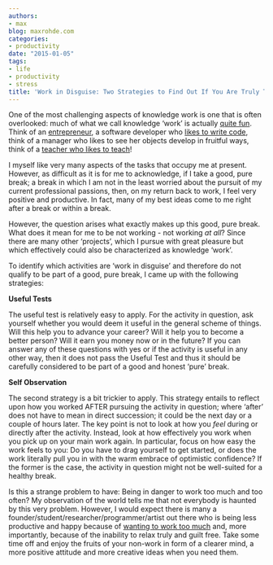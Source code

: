 ```yaml
---
authors:
- max
blog: maxrohde.com
categories:
- productivity
date: "2015-01-05"
tags:
- life
- productivity
- stress
title: 'Work in Disguise: Two Strategies to Find Out If You Are Truly Taking a Break'
---
```


One of the most challenging aspects of knowledge work is one that is often overlooked: much of what we call knowledge ‘work’ is actually [quite fun](http://hrdictionaryblog.com/2013/11/22/fun-at-work-what-it-means-to-millennials/). Think of an [entrepreneur](https://enterpriseessentials.wordpress.com/2013/12/23/life-work-and-fun-career-coaching-with-a-twist/), a software developer who [likes to write code](http://mariannetwork2015.wordpress.com/2014/11/30/another-one-bytes-the-dust-student-finds-passion-for-programming/), think of a manager who likes to see her objects develop in fruitful ways, think of a [teacher who likes to teach](http://floatingindreams.com/2011/09/22/why-teaching-is-fun/)!

I myself like very many aspects of the tasks that occupy me at present. However, as difficult as it is for me to acknowledge, if I take a good, pure break; a break in which I am not in the least worried about the pursuit of my current professional passions, then, on my return back to work, I feel very positive and productive. In fact, many of my best ideas come to me right after a break or within a break.

However, the question arises what exactly makes up this good, pure break. What does it mean for me to be not working - not working _at all_? Since there are many other ‘projects’, which I pursue with great pleasure but which effectively could also be characterized as knowledge ‘work’.

To identify which activities are ‘work in disguise’ and therefore do not qualify to be part of a good, pure break, I came up with the following strategies:

**Useful Tests**

The useful test is relatively easy to apply. For the activity in question, ask yourself whether you would deem it useful in the general scheme of things. Will this help you to advance your career? Will it help you to become a better person? Will it earn you money now or in the future? If you can answer any of these questions with yes or if the activity is useful in any other way, then it does not pass the Useful Test and thus it should be carefully considered to be part of a good and honest ‘pure’ break.

**Self Observation**

The second strategy is a bit trickier to apply. This strategy entails to reflect upon how you worked AFTER pursuing the activity in question; where ‘after’ does not have to mean in direct succession; it could be the next day or a couple of hours later. The key point is not to look at how you _feel_ during or directly after the activity. Instead, look at how effectively you work when you pick up on your main work again. In particular, focus on how easy the work feels to you: Do you have to drag yourself to get started, or does the work literally pull you in with the warm embrace of optimistic confidence? If the former is the case, the activity in question might not be well-suited for a healthy break.

Is this a strange problem to have: Being in danger to work too much and too often? My observation of the world tells me that not everybody is haunted by this very problem. However, I would expect there is many a founder/student/researcher/programmer/artist out there who is being less productive and happy because of [wanting to work too much](https://warriorwriters.wordpress.com/2012/08/10/all-work-and-no-play-is-no-fun-and-no-good/) and, more importantly, because of the inability to relax truly and guilt free. Take some time off and enjoy the fruits of your non-work in form of a clearer mind, a more positive attitude and more creative ideas when you need them.
